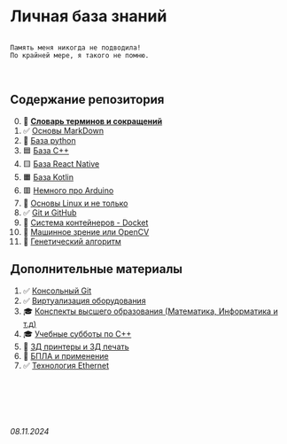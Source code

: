 

# Личная база знаний 

```

Память меня никогда не подводила!
По крайней мере, я такого не помню.

```

<br>

## **Содержание репозитория**

0. 📙 [**Словарь терминов и сокращений**](./Dictionary.md)
1. ✅ [Основы MarkDown](./General/Markdown.md) 
2. 🐍 [База python](./Python/)
3. 🟦 [База C++](./C++/) 
4. 🟨 [База React Native](./ReactNative/) 
5. 🟧 [База Kotlin](./Kotlin/) 
6. 🟥 [Немного про Arduino](./Arduino/README.md) 
7. 🐧 [Основы Linux и не только](./Linux/) 
8. ✅ [Git и GitHub](./GitHub/)
9. 🐋 [Система контейнеров - Docket](./Docker/)
10. 👀 [Машинное зрение или OpenCV](./OpenCV/)
11. 🧠 [Генетический алгоритм](./General/GeneticAlgorithm.md) 


## **Дополнительные материалы**

1. ✅ [Консольный Git](./General/git.md)
2. ✅ [Виртуализация оборудования](./General/virtualization.md)
3. 🎓 [Конспекты высшего образования (Математика, Информатика и т.д)](./Higher/) 
4. 🎓 [Учебные субботы по C++](./Higher/SSaturdays/)
5. 🧊 [3Д принтеры и 3Д печать](./General/3DPrint.md)
6. 🚁 [БПЛА и применение ](./General/Drone.md)
7. ✅ [Технология Ethernet](./General/Ethernet.md)


<br><br>
<br><br>


###### 08.11.2024

